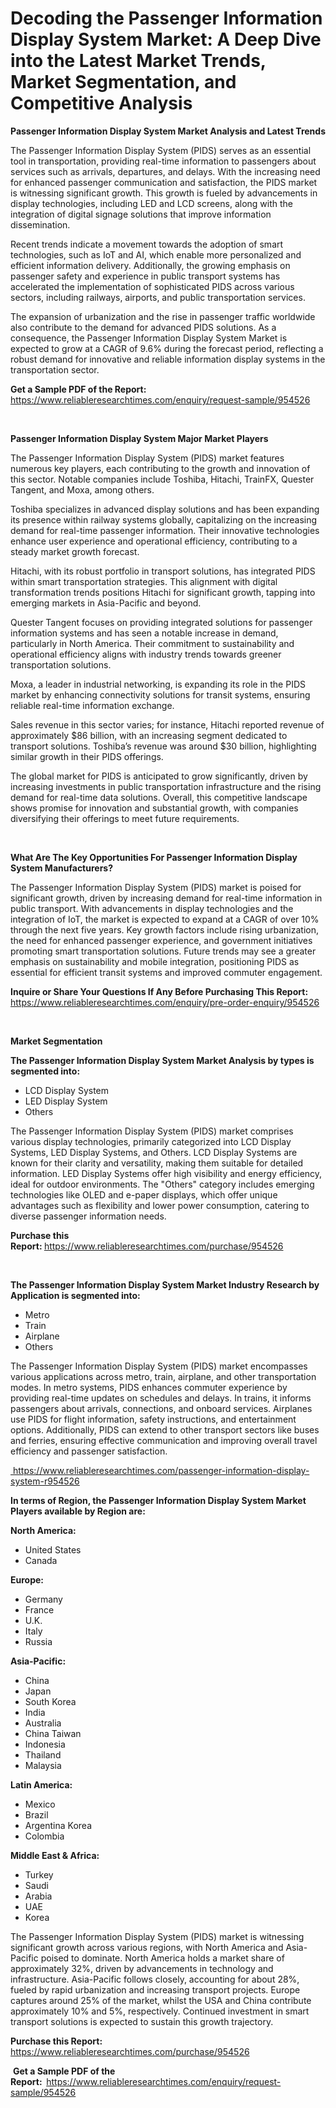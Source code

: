 <p><h1>Decoding the Passenger Information Display System Market: A Deep Dive into the Latest Market Trends, Market Segmentation, and Competitive Analysis</h1></p><p><strong>Passenger Information Display System Market Analysis and Latest Trends</strong></p>
<p><p>The Passenger Information Display System (PIDS) serves as an essential tool in transportation, providing real-time information to passengers about services such as arrivals, departures, and delays. With the increasing need for enhanced passenger communication and satisfaction, the PIDS market is witnessing significant growth. This growth is fueled by advancements in display technologies, including LED and LCD screens, along with the integration of digital signage solutions that improve information dissemination.</p><p>Recent trends indicate a movement towards the adoption of smart technologies, such as IoT and AI, which enable more personalized and efficient information delivery. Additionally, the growing emphasis on passenger safety and experience in public transport systems has accelerated the implementation of sophisticated PIDS across various sectors, including railways, airports, and public transportation services.</p><p>The expansion of urbanization and the rise in passenger traffic worldwide also contribute to the demand for advanced PIDS solutions. As a consequence, the Passenger Information Display System Market is expected to grow at a CAGR of 9.6% during the forecast period, reflecting a robust demand for innovative and reliable information display systems in the transportation sector.</p></p>
<p><strong>Get a Sample PDF of the Report:&nbsp;</strong> <a href="https://www.reliableresearchtimes.com/enquiry/request-sample/954526?utm_campaign=2627&utm_medium=2&utm_source=Github&utm_content=ia&utm_term=18042025&utm_id=passenger-information-display-system">https://www.reliableresearchtimes.com/enquiry/request-sample/954526</a></p>
<p>&nbsp;</p>
<p><strong>Passenger Information Display System Major Market Players</strong></p>
<p><p>The Passenger Information Display System (PIDS) market features numerous key players, each contributing to the growth and innovation of this sector. Notable companies include Toshiba, Hitachi, TrainFX, Quester Tangent, and Moxa, among others. </p><p>Toshiba specializes in advanced display solutions and has been expanding its presence within railway systems globally, capitalizing on the increasing demand for real-time passenger information. Their innovative technologies enhance user experience and operational efficiency, contributing to a steady market growth forecast.</p><p>Hitachi, with its robust portfolio in transport solutions, has integrated PIDS within smart transportation strategies. This alignment with digital transformation trends positions Hitachi for significant growth, tapping into emerging markets in Asia-Pacific and beyond. </p><p>Quester Tangent focuses on providing integrated solutions for passenger information systems and has seen a notable increase in demand, particularly in North America. Their commitment to sustainability and operational efficiency aligns with industry trends towards greener transportation solutions.</p><p>Moxa, a leader in industrial networking, is expanding its role in the PIDS market by enhancing connectivity solutions for transit systems, ensuring reliable real-time information exchange. </p><p>Sales revenue in this sector varies; for instance, Hitachi reported revenue of approximately $86 billion, with an increasing segment dedicated to transport solutions. Toshiba’s revenue was around $30 billion, highlighting similar growth in their PIDS offerings. </p><p>The global market for PIDS is anticipated to grow significantly, driven by increasing investments in public transportation infrastructure and the rising demand for real-time data solutions. Overall, this competitive landscape shows promise for innovation and substantial growth, with companies diversifying their offerings to meet future requirements.</p></p>
<p>&nbsp;</p>
<p><strong>What Are The Key Opportunities For Passenger Information Display System Manufacturers?</strong></p>
<p><p>The Passenger Information Display System (PIDS) market is poised for significant growth, driven by increasing demand for real-time information in public transport. With advancements in display technologies and the integration of IoT, the market is expected to expand at a CAGR of over 10% through the next five years. Key growth factors include rising urbanization, the need for enhanced passenger experience, and government initiatives promoting smart transportation solutions. Future trends may see a greater emphasis on sustainability and mobile integration, positioning PIDS as essential for efficient transit systems and improved commuter engagement.</p></p>
<p><strong>Inquire or Share Your Questions If Any Before Purchasing This Report:</strong> <a href="https://www.reliableresearchtimes.com/enquiry/pre-order-enquiry/954526?utm_campaign=2627&utm_medium=2&utm_source=Github&utm_content=ia&utm_term=18042025&utm_id=passenger-information-display-system">https://www.reliableresearchtimes.com/enquiry/pre-order-enquiry/954526</a></p>
<p>&nbsp;</p>
<p><strong>Market Segmentation</strong></p>
<p><strong>The Passenger Information Display System Market Analysis by types is segmented into:</strong></p>
<p><ul><li>LCD Display System</li><li>LED Display System</li><li>Others</li></ul></p>
<p><p>The Passenger Information Display System (PIDS) market comprises various display technologies, primarily categorized into LCD Display Systems, LED Display Systems, and Others. LCD Display Systems are known for their clarity and versatility, making them suitable for detailed information. LED Display Systems offer high visibility and energy efficiency, ideal for outdoor environments. The "Others" category includes emerging technologies like OLED and e-paper displays, which offer unique advantages such as flexibility and lower power consumption, catering to diverse passenger information needs.</p></p>
<p><strong>Purchase this Report:&nbsp;</strong><a href="https://www.reliableresearchtimes.com/purchase/954526?utm_campaign=2627&utm_medium=2&utm_source=Github&utm_content=ia&utm_term=18042025&utm_id=passenger-information-display-system">https://www.reliableresearchtimes.com/purchase/954526</a></p>
<p>&nbsp;</p>
<p><strong>The Passenger Information Display System Market Industry Research by Application is segmented into:</strong></p>
<p><ul><li>Metro</li><li>Train</li><li>Airplane</li><li>Others</li></ul></p>
<p><p>The Passenger Information Display System (PIDS) market encompasses various applications across metro, train, airplane, and other transportation modes. In metro systems, PIDS enhances commuter experience by providing real-time updates on schedules and delays. In trains, it informs passengers about arrivals, connections, and onboard services. Airplanes use PIDS for flight information, safety instructions, and entertainment options. Additionally, PIDS can extend to other transport sectors like buses and ferries, ensuring effective communication and improving overall travel efficiency and passenger satisfaction.</p></p>
<p><a href="https://www.reliableresearchtimes.com/passenger-information-display-system-r954526?utm_campaign=2627&utm_medium=2&utm_source=Github&utm_content=ia&utm_term=18042025&utm_id=passenger-information-display-system">&nbsp;https://www.reliableresearchtimes.com/passenger-information-display-system-r954526</a></p>
<p><strong>In terms of Region, the Passenger Information Display System Market Players available by Region are:</strong></p>
<p>
    <p> <strong> North America: </strong>
        <ul>
            <li>United States</li>
            <li>Canada</li>
        </ul>
        </p> 
    <p> <strong> Europe: </strong>
        <ul>
            <li>Germany</li>
            <li>France</li>
            <li>U.K.</li>
            <li>Italy</li>
            <li>Russia</li>
        </ul>
        </p> 
    <p> <strong> Asia-Pacific: </strong>
        <ul>
            <li>China</li>
            <li>Japan</li>
            <li>South Korea</li>
            <li>India</li>
            <li>Australia</li>
            <li>China Taiwan</li>
            <li>Indonesia</li>
            <li>Thailand</li>
            <li>Malaysia</li>
        </ul>
        </p> 
    <p> <strong> Latin America: </strong>
        <ul>
            <li>Mexico</li>
            <li>Brazil</li>
            <li>Argentina Korea</li>
            <li>Colombia</li>
        </ul>
        </p> 
    <p> <strong> Middle East & Africa: </strong>
        <ul>
            <li>Turkey</li>
            <li>Saudi</li>
            <li>Arabia</li>
            <li>UAE</li>
            <li>Korea</li>
        </ul>
    </p>
    </p>
<p><p>The Passenger Information Display System (PIDS) market is witnessing significant growth across various regions, with North America and Asia-Pacific poised to dominate. North America holds a market share of approximately 32%, driven by advancements in technology and infrastructure. Asia-Pacific follows closely, accounting for about 28%, fueled by rapid urbanization and increasing transport projects. Europe captures around 25% of the market, whilst the USA and China contribute approximately 10% and 5%, respectively. Continued investment in smart transport solutions is expected to sustain this growth trajectory.</p></p>
<p><strong>Purchase this Report: </strong><a href="https://www.reliableresearchtimes.com/purchase/954526?utm_campaign=2627&utm_medium=2&utm_source=Github&utm_content=ia&utm_term=18042025&utm_id=passenger-information-display-system">https://www.reliableresearchtimes.com/purchase/954526</a></p>
<p>&nbsp;<strong>Get a Sample PDF of the Report:&nbsp;&nbsp;</strong><a href="https://www.reliableresearchtimes.com/enquiry/request-sample/954526?utm_campaign=2627&utm_medium=2&utm_source=Github&utm_content=ia&utm_term=18042025&utm_id=passenger-information-display-system">https://www.reliableresearchtimes.com/enquiry/request-sample/954526</a></p>
<p><strong></strong></p>
<p><p></p><p></p><p></p></p>